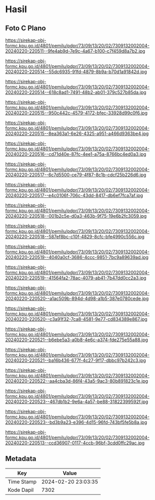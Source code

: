 # Hasil

## Foto C Plano

https://sirekap-obj-formc.kpu.go.id/4801/pemilu/pdpr/73/09/13/20/02/7309132002004-20240220-220511--9fe4ab9d-7e9c-4a67-b100-c7f459d8a7b2.jpg

https://sirekap-obj-formc.kpu.go.id/4801/pemilu/pdpr/73/09/13/20/02/7309132002004-20240220-220514--55dc6935-91fd-4879-8b9a-b70d1a91842d.jpg

https://sirekap-obj-formc.kpu.go.id/4801/pemilu/pdpr/73/09/13/20/02/7309132002004-20240220-220514--618c8ad1-7491-48b2-ab01-379c527b85da.jpg

https://sirekap-obj-formc.kpu.go.id/4801/pemilu/pdpr/73/09/13/20/02/7309132002004-20240220-220515--950c442c-4579-4172-bfec-33928d99c0f6.jpg

https://sirekap-obj-formc.kpu.go.id/4801/pemilu/pdpr/73/09/13/20/02/7309132002004-20240220-220515--8ea363a1-6e26-4325-a951-a466d9363be4.jpg

https://sirekap-obj-formc.kpu.go.id/4801/pemilu/pdpr/73/09/13/20/02/7309132002004-20240220-220516--cd71d40e-87fc-4ee1-a75a-8766bc4ed0a3.jpg

https://sirekap-obj-formc.kpu.go.id/4801/pemilu/pdpr/73/09/13/20/02/7309132002004-20240220-220517--6c7d5500-ce79-4f87-8c1b-cdcf25b226d6.jpg

https://sirekap-obj-formc.kpu.go.id/4801/pemilu/pdpr/73/09/13/20/02/7309132002004-20240220-220517--e4c0106f-706c-43dd-8417-db6ef7fca7af.jpg

https://sirekap-obj-formc.kpu.go.id/4801/pemilu/pdpr/73/09/13/20/02/7309132002004-20240220-220518--001b2c5e-d0a3-463b-9f75-19e6b2fc3059.jpg

https://sirekap-obj-formc.kpu.go.id/4801/pemilu/pdpr/73/09/13/20/02/7309132002004-20240220-220518--587ef8bc-c10f-4829-8cfc-bfe4990c556c.jpg

https://sirekap-obj-formc.kpu.go.id/4801/pemilu/pdpr/73/09/13/20/02/7309132002004-20240220-220519--4040a0cf-3686-4ccc-9851-7bc9a89639ad.jpg

https://sirekap-obj-formc.kpu.go.id/4801/pemilu/pdpr/73/09/13/20/02/7309132002004-20240220-220519--41564fa2-78ac-4079-ab41-7b47dd0cc2a3.jpg

https://sirekap-obj-formc.kpu.go.id/4801/pemilu/pdpr/73/09/13/20/02/7309132002004-20240220-220520--a1ac509b-894d-4d98-a1b5-387e0780cede.jpg

https://sirekap-obj-formc.kpu.go.id/4801/pemilu/pdpr/73/09/13/20/02/7309132002004-20240220-220520--c3a91f32-7ca8-4581-9e77-cd834389e867.jpg

https://sirekap-obj-formc.kpu.go.id/4801/pemilu/pdpr/73/09/13/20/02/7309132002004-20240220-220521--b6ebe5a3-a0b8-4e6c-a374-fde275e55a88.jpg

https://sirekap-obj-formc.kpu.go.id/4801/pemilu/pdpr/73/09/13/20/02/7309132002004-20240220-220521--ba16b436-677f-4c27-9f17-dbbc97b242c3.jpg

https://sirekap-obj-formc.kpu.go.id/4801/pemilu/pdpr/73/09/13/20/02/7309132002004-20240220-220522--aa4cba3d-86f4-43a5-9ac3-80b891823c1e.jpg

https://sirekap-obj-formc.kpu.go.id/4801/pemilu/pdpr/73/09/13/20/02/7309132002004-20240220-220523--467db1b2-9e6a-4a57-be88-31822399592f.jpg

https://sirekap-obj-formc.kpu.go.id/4801/pemilu/pdpr/73/09/13/20/02/7309132002004-20240220-220523--bd3b9a23-e396-4d15-96fd-743bf5fe5b8a.jpg

https://sirekap-obj-formc.kpu.go.id/4801/pemilu/pdpr/73/09/13/20/02/7309132002004-20240220-220513--ccd36907-0117-4ccb-96bf-3cdd0ffc29ac.jpg


## Metadata

| Key        | Value               |
| ---------- | ------------------- |
| Time Stamp | 2024-02-20 23:03:35 |
| Kode Dapil | 7302                |



